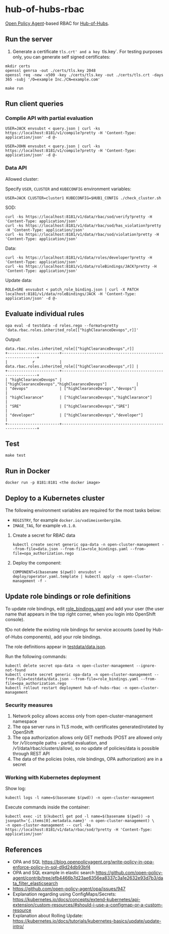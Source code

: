 # hub-of-hubs-rbac

[Open Policy Agent](https://www.openpolicyagent.org)-based RBAC for [Hub-of-Hubs](https://github.com/open-cluster-management/hub-of-hubs).

## Run the server

1. Generate a certificate `tls.crt' and a key `tls.key`. For testing purposes only, you can generate self signed certificates:

```
mkdir certs
openssl genrsa -out ./certs/tls.key 2048
openssl req -new -x509 -key ./certs/tls.key -out ./certs/tls.crt -days 365 -subj '/O=example Inc./CN=example.com'
```

```
make run
```

## Run client queries

### Complie API with partial evaluation
```
USER=JACK envsubst < query.json | curl -ks https://localhost:8181/v1/compile?pretty -H 'Content-Type: application/json' -d @-
```

```
USER=JOHN envsubst < query.json | curl -ks https://localhost:8181/v1/compile?pretty -H 'Content-Type: application/json' -d @-
```

### Data API

Allowed cluster:

Specify `USER`, `CLUSTER` and `KUBECONFIG` environment variables:

```
USER=JACK CLUSTER=cluster1 KUBECONFIG=$HUB1_CONFIG ./check_cluster.sh
```

SOD:

```
curl -ks https://localhost:8181/v1/data/rbac/sod/verify?pretty -H 'Content-Type: application/json'
curl -ks https://localhost:8181/v1/data/rbac/sod/has_violation?pretty -H 'Content-Type: application/json'
curl -ks https://localhost:8181/v1/data/rbac/sod/violation?pretty -H 'Content-Type: application/json'
```

Data:

```
curl -ks https://localhost:8181/v1/data/roles/developer?pretty -H 'Content-Type: application/json'
curl -ks https://localhost:8181/v1/data/roleBindings/JACK?pretty -H 'Content-Type: application/json'
```

Update data:

```
ROLE=SRE envsubst < patch_role_binding.json | curl -X PATCH localhost:8181/v1/data/roleBindings/JACK -H 'Content-Type: application/json' -d @-
```

## Evaluate individual rules

```
opa eval -d testdata -d roles.rego --format=pretty 'data.rbac.roles.inherited_role[["highClearanceDevops",r]]'
```

Output:
```
data.rbac.roles.inherited_role[["highClearanceDevops",r]]
+-----------------------+-----------------------------------------------------------+
|           r           | data.rbac.roles.inherited_role[["highClearanceDevops",r]] |
+-----------------------+-----------------------------------------------------------+
| "highClearanceDevops" | ["highClearanceDevops","highClearanceDevops"]             |
| "devops"              | ["highClearanceDevops","devops"]                          |
| "highClearance"       | ["highClearanceDevops","highClearance"]                   |
| "SRE"                 | ["highClearanceDevops","SRE"]                             |
| "developer"           | ["highClearanceDevops","developer"]                       |
+-----------------------+-----------------------------------------------------------+

```

## Test

```
make test
```

## Run in Docker

```
docker run -p 8181:8181 <the docker image>
```

## Deploy to a Kubernetes cluster

The following environment variables are required for the most tasks below:

* `REGISTRY`, for example `docker.io/vadimeisenbergibm`.
* `IMAGE_TAG`, for example `v0.1.0`.

1.  Create a secret for RBAC data

    ```
    kubectl create secret generic opa-data -n open-cluster-management --from-file=data.json --from-file=role_bindings.yaml --from-file=opa_authorization.rego
    ```

1.  Deploy the component:

    ```
    COMPONENT=$(basename $(pwd)) envsubst < deploy/operator.yaml.template | kubectl apply -n open-cluster-management -f -
    ```

## Update role bindings or role definitions

To update role bindings, edit [role_bindings.yaml](role_bindings.yaml) and add your user
(the user name that appears in the top right corner, when you login into OpenShift console).

❗Do not delete the existing role bindings for service accounts (used by Hub-of-Hubs components), add your role bindings.

The role definitions appear in [testdata/data.json](testdata/data.json).

Run the following commands:

```
kubectl delete secret opa-data -n open-cluster-management --ignore-not-found
kubectl create secret generic opa-data -n open-cluster-management --from-file=testdata/data.json --from-file=role_bindings.yaml --from-file=opa_authorization.rego
kubectl rollout restart deployment hub-of-hubs-rbac -n open-cluster-management
```

### Security measures

1. Network policy allows access only from open-cluster-management namespace
1. The opa server runs in TLS mode, with certificates generated/rotated by OpenShift
1. The opa authorization allows only GET methods (POST are allowed only for /v1/compile paths - partial evaluation, and /v1/data/rbac/clusters/allow), so no update of policies/data is possible through REST API
1. The data of the policies (roles, role bindings, OPA authorization) are in a secret

### Working with Kubernetes deployment

Show log:

```
kubectl logs -l name=$(basename $(pwd)) -n open-cluster-management
```

Execute commands inside the container:

```
kubectl exec -it $(kubectl get pod -l name=$(basename $(pwd)) -o jsonpath='{.items[0].metadata.name}' -n open-cluster-management) \
-n open-cluster-management -- curl -ks https://localhost:8181/v1/data/rbac/sod/?pretty -H 'Content-Type: application/json'
```

## References

* OPA and SQL https://blog.openpolicyagent.org/write-policy-in-opa-enforce-policy-in-sql-d9d24db93bf4
* OPA and SQL example in elastic search https://github.com/open-policy-agent/contrib/tree/efb4466b7d23ae6356ea8337c3a1e2632e93d7b3/data_filter_elasticsearch
* https://github.com/open-policy-agent/opa/issues/947
* Explanation regarding using ConfigMaps/Secrets: https://kubernetes.io/docs/concepts/extend-kubernetes/api-extension/custom-resources/#should-i-use-a-configmap-or-a-custom-resource
* Explanation about Rolling Update: https://kubernetes.io/docs/tutorials/kubernetes-basics/update/update-intro/
